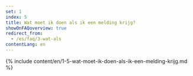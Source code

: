 ```yaml
---
set: 1
index: 5
title: Wat moet ik doen als ik een melding krijg?
showOnFAQoverview: true
redirect_from: 
  - /es/faq/3-wat-als
contentLang: en
---
```

{% include content/en/1-5-wat-moet-ik-doen-als-ik-een-melding-krijg.md %}
